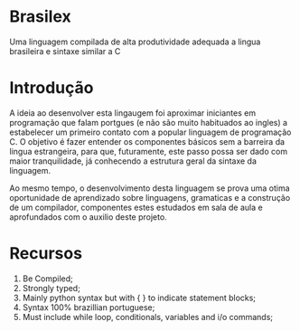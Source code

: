 # Brasilex
Uma linguagem compilada de alta produtividade adequada a lingua brasileira e sintaxe similar a C

# Introdução
A ideia ao desenvolver esta lingaugem foi aproximar iniciantes em programação que falam portgues (e não são muito habituados ao ingles) a estabelecer um primeiro contato com a popular linguagem de programação C. O objetivo é fazer entender os componentes básicos sem a barreira da lingua estrangeira, para que, futuramente, este passo possa ser dado com maior tranquilidade, já conhecendo a estrutura geral da sintaxe da linguagem.

Ao mesmo tempo, o desenvolvimento desta linguagem se prova uma otima oportunidade de aprendizado sobre linguagens, gramaticas e a construção de um compilador, componentes estes estudados em sala de aula e aprofundados com o auxilio deste projeto.


# Recursos

1. Be Compiled;
2. Strongly typed;
3. Mainly python syntax but with { } to indicate statement blocks;
4. Syntax 100% brazillian portuguese;
5. Must include while loop, conditionals, variables and i/o commands;
